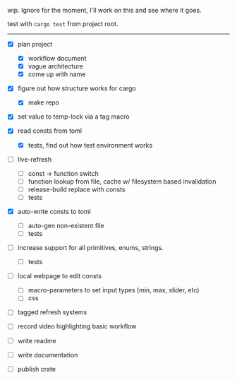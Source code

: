 wip. Ignore for the moment, I'll work on this and see where it goes.

test with `cargo test` from project root.


 -----------------------------------------------------------------------------


 - [x] plan project
     - [x] workflow document
     - [x] vague architecture
     - [x] come up with name

 - [x] figure out how structure works for cargo
     - [x] make repo

 - [x] set value to temp-lock via a tag macro

 - [x] read consts from toml
     - [x] tests, find out how test environment works

 - [ ] live-refresh
     - [ ] const -> function switch
     - [ ] function lookup from file, cache w/ filesystem based invalidation
     - [ ] release-build replace with consts
     - [ ] tests

 - [x] auto-write consts to toml
     - [ ] auto-gen non-existent file
     - [ ] tests

 - [ ] increase support for all primitives, enums, strings.
     - [ ] tests

 - [ ] local webpage to edit consts
     - [ ] macro-parameters to set input types (min, max, slider, etc)
     - [ ] css

 - [ ] tagged refresh systems

 - [ ] record video highlighting basic workflow

 - [ ] write readme

 - [ ] write documentation

 - [ ] publish crate

